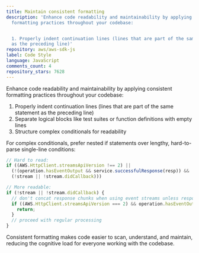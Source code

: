 ```yaml
---
title: Maintain consistent formatting
description: 'Enhance code readability and maintainability by applying consistent
  formatting practices throughout your codebase:


  1. Properly indent continuation lines (lines that are part of the same statement
  as the preceding line)'
repository: aws/aws-sdk-js
label: Code Style
language: JavaScript
comments_count: 4
repository_stars: 7628
---
```


Enhance code readability and maintainability by applying consistent formatting practices throughout your codebase:

1. Properly indent continuation lines (lines that are part of the same statement as the preceding line)
2. Separate logical blocks like test suites or function definitions with empty lines
3. Structure complex conditionals for readability

For complex conditionals, prefer nested if statements over lengthy, hard-to-parse single-line conditions:

```javascript
// Hard to read:
if ((AWS.HttpClient.streamsApiVersion !== 2) ||
  (!(operation.hasEventOutput && service.successfulResponse(resp)) &&
  (!stream || !stream.didCallback)))

// More readable:
if (!stream || !stream.didCallback) {
  // don't concat response chunks when using event streams unless response is unsuccessful
  if ((AWS.HttpClient.streamsApiVersion === 2) && operation.hasEventOutput && service.successfulResponse(resp)) {
    return;
  }
  // proceed with regular processing
}
```

Consistent formatting makes code easier to scan, understand, and maintain, reducing the cognitive load for everyone working with the codebase.
